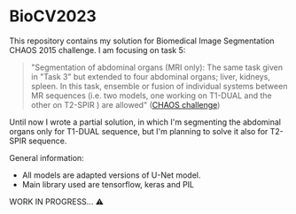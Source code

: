 # BioCV2023
This repository contains my solution for Biomedical Image Segmentation CHAOS 2015 challenge.
I am focusing on task 5:
> "Segmentation of abdominal organs (MRI only): The same task given in "Task 3" but extended to four abdominal organs; liver, kidneys, spleen. In this task, ensemble or fusion of individual systems between MR sequences (i.e. two models, one working on T1-DUAL and the other on  T2-SPIR ) are allowed" ([CHAOS challenge](https://chaos.grand-challenge.org/))

Until now I wrote a partial solution, in which I'm segmenting the abdominal organs only for T1-DUAL sequence, but I'm planning to solve it also for T2-SPIR sequence.  
  
General information:
* All models are adapted versions of U-Net model.  
* Main library used are tensorflow, keras and PIL

WORK IN PROGRESS... ⚠️

